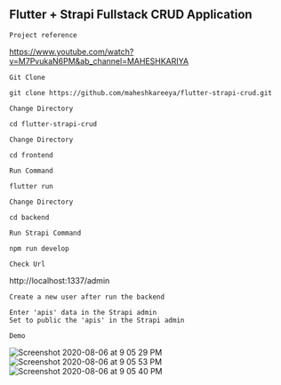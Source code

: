 ## Flutter + Strapi Fullstack CRUD Application


`Project reference`

https://www.youtube.com/watch?v=M7PvukaN6PM&ab_channel=MAHESHKARIYA

`Git Clone`
```
git clone https://github.com/maheshkareeya/flutter-strapi-crud.git
```
`Change Directory`
```
cd flutter-strapi-crud
```

`Change Directory`
```
cd frontend
```

`Run Command`
```
flutter run
```

`Change Directory`
```
cd backend
```

`Run Strapi Command`
```
npm run develop
```

`Check Url`

http://localhost:1337/admin

`Create a new user after run the backend`
```
Enter 'apis' data in the Strapi admin
Set to public the 'apis' in the Strapi admin
```

`Demo`

![Screenshot 2020-08-06 at 9 05 29 PM](https://user-images.githubusercontent.com/16520789/89607972-a95da700-d828-11ea-9c6c-ee1e9d504a87.png)
![Screenshot 2020-08-06 at 9 05 53 PM](https://user-images.githubusercontent.com/16520789/89607975-ac589780-d828-11ea-9883-137a7d48a021.png)
![Screenshot 2020-08-06 at 9 05 40 PM](https://user-images.githubusercontent.com/16520789/89607980-aebaf180-d828-11ea-8962-9fcda8a5ae01.png)
